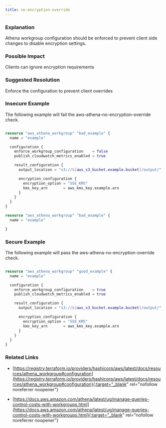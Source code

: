 ```yaml
---
title: no-encryption-override
---
```


### Explanation


Athena workgroup configuration should be enforced to prevent client side changes to disable encryption settings.


### Possible Impact
Clients can ignore encryption requirements

### Suggested Resolution
Enforce the configuration to prevent client overrides


### Insecure Example

The following example will fail the aws-athena-no-encryption-override check.

```terraform

resource "aws_athena_workgroup" "bad_example" {
  name = "example"

  configuration {
    enforce_workgroup_configuration    = false
    publish_cloudwatch_metrics_enabled = true

    result_configuration {
      output_location = "s3://${aws_s3_bucket.example.bucket}/output/"

      encryption_configuration {
        encryption_option = "SSE_KMS"
        kms_key_arn       = aws_kms_key.example.arn
      }
    }
  }
}

resource "aws_athena_workgroup" "bad_example" {
  name = "example"

}

```



### Secure Example

The following example will pass the aws-athena-no-encryption-override check.

```terraform

resource "aws_athena_workgroup" "good_example" {
  name = "example"

  configuration {
    enforce_workgroup_configuration    = true
    publish_cloudwatch_metrics_enabled = true

    result_configuration {
      output_location = "s3://${aws_s3_bucket.example.bucket}/output/"

      encryption_configuration {
        encryption_option = "SSE_KMS"
        kms_key_arn       = aws_kms_key.example.arn
      }
    }
  }
}

```




### Related Links


- [https://registry.terraform.io/providers/hashicorp/aws/latest/docs/resources/athena_workgroup#configuration](https://registry.terraform.io/providers/hashicorp/aws/latest/docs/resources/athena_workgroup#configuration){:target="_blank" rel="nofollow noreferrer noopener"}

- [https://docs.aws.amazon.com/athena/latest/ug/manage-queries-control-costs-with-workgroups.html](https://docs.aws.amazon.com/athena/latest/ug/manage-queries-control-costs-with-workgroups.html){:target="_blank" rel="nofollow noreferrer noopener"}


